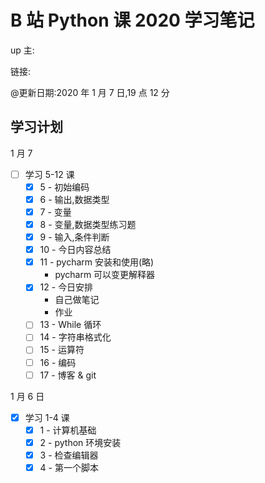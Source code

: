 # B 站 Python 课 2020 学习笔记

up 主:

链接:

@更新日期:2020 年 1 月 7 日,19 点 12 分

## 学习计划

1 月 7

- [ ] 学习 5-12 课
  - [x] 5 - 初始编码
  - [x] 6 - 输出,数据类型
  - [x] 7 - 变量
  - [x] 8 - 变量,数据类型练习题
  - [x] 9 - 输入,条件判断
  - [x] 10 - 今日内容总结
  - [x] 11 - pycharm 安装和使用(略)
    - pycharm 可以变更解释器
  - [x] 12 - 今日安排
    - 自己做笔记
    - 作业
  - [ ] 13 - While 循环
  - [ ] 14 - 字符串格式化
  - [ ] 15 - 运算符
  - [ ] 16 - 编码
  - [ ] 17 - 博客 & git

1 月 6 日

- [x] 学习 1-4 课
  - [x] 1 - 计算机基础
  - [x] 2 - python 环境安装
  - [x] 3 - 检查编辑器
  - [x] 4 - 第一个脚本

